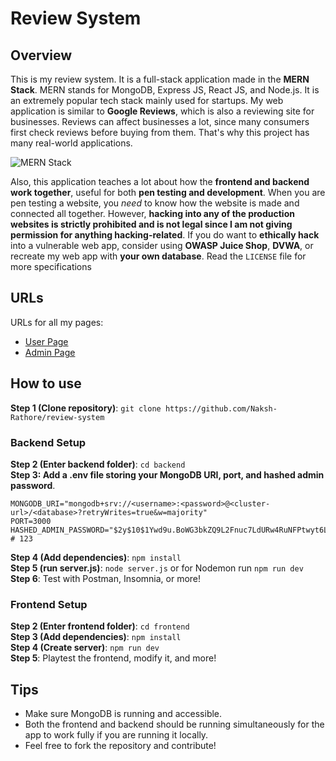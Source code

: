 # Review System

## Overview
This is my review system. It is a full-stack application made in the **MERN Stack**. MERN stands for MongoDB, Express JS, React JS, and Node.js. It is an extremely popular tech stack mainly used for startups.
My web application is similar to **Google Reviews**, which is also a reviewing site for businesses. Reviews can affect businesses a lot, since many consumers first check reviews before buying from them. 
That's why this project has many real-world applications.

![MERN Stack](https://images.prismic.io/loco-blogs/79328284-f97b-489f-924c-eb3b17e34b56_image2.png?auto=compress%2Cformat&rect=0%2C0%2C1999%2C1124&w=3840&fit=max)<br />

Also, this application teaches a lot about how the **frontend and backend work together**, useful for both **pen testing and development**. When you are pen testing a website, you *need* to know how the website is made and connected all together. However, **hacking into any of the production websites is strictly prohibited and is not legal since I am not giving permission for anything hacking-related**. If you do want to **ethically hack** into a vulnerable web app, consider using **OWASP Juice Shop**, **DVWA**, or recreate my web app with **your own database**. Read the `LICENSE` file for more specifications

## URLs
URLs for all my pages:
- [User Page](https://review-system-naksh-rathore.netlify.app)
- [Admin Page](https://review-system-admin-naksh-rathore.netlify.app)

## How to use

**Step 1 (Clone repository)**: `git clone https://github.com/Naksh-Rathore/review-system`<br />

### Backend Setup
**Step 2 (Enter backend folder)**: `cd backend`<br /> 
**Step 3: Add a .env file storing your MongoDB URI, port, and hashed admin password**.<br /> 
```env
MONGODB_URI="mongodb+srv://<username>:<password>@<cluster-url>/<database>?retryWrites=true&w=majority"
PORT=3000
HASHED_ADMIN_PASSWORD="$2y$10$1Ywd9u.BoWG3bkZQ9L2Fnuc7LdURw4RuNFPtwyt6LZqNEZ3EvyQVm" # 123
```

**Step 4 (Add dependencies)**: `npm install`<br />
**Step 5 (run server.js)**: `node server.js` or for Nodemon run `npm run dev`<br />
**Step 6**: Test with Postman, Insomnia, or more!<br />

### Frontend Setup
**Step 2 (Enter frontend folder)**: `cd frontend`<br /> 
**Step 3 (Add dependencies)**: `npm install`<br />
**Step 4 (Create server)**: `npm run dev`<br />
**Step 5**: Playtest the frontend, modify it, and more!

## Tips
- Make sure MongoDB is running and accessible.
- Both the frontend and backend should be running simultaneously for the app to work fully if you are running it locally. 
- Feel free to fork the repository and contribute!
